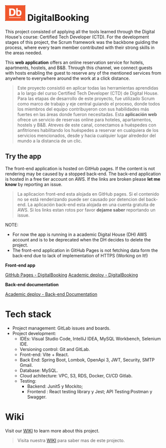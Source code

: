 # <img src="src/logoDb.png"  width="65" height="50"> DigitalBooking

This project consisted of applying all the tools learned through the Digital House's course: Certified Tech Developer (CTD). For the development stages of this project, the Scrum framework was the backbone guiding the process, where every team member contributed with their strong skills in the areas needed.

This **web application** offers an online reservation service for hotels, apartments, hostels, and  B&B. Through this channel, we connect guests with hosts enabling the guest to reserve any of the mentioned services from anywhere to everywhere around the work at a click distance.

>Este proyecto consistió en aplicar todas las herramientas aprendidas a lo largo del curso Certified Tech Developer (CTD) de Digital House. Para las etapas de desarrollo de este proyecto, fue utilizado Scrum como marco de trabajo y eje central guiando el proceso, donde todos los miembros del equipo contribuyeron con sus habilidades más fuertes en las áreas donde fueron necesitadas. Esta **aplicación web** ofrece un servicio de reservas online para hoteles, apartamentos, hostels y B&B. Atreves de este canal, conectamos a huéspedes con anfitriones habilitando los huéspedes a reservar en cualquiera de los servicios mencionados, desde y hacia cualquier lugar alrededor del mundo a la distancia de un clic.

## Try the app
The front-end application is hosted on GitHub pages. If the content is not rendering may be caused by a stopped back-end.
The back-end application is hosted in a free tier account on AWS. If the links are broken please **let me know** by reporting an issue.
>La aplicacion front-end esta alojada en GitHub pages. Si el contenido no se está renderizando puede ser causado por detencion del back-end. La aplicación back-end esta alojada en una cuenta gratuita de AWS. Si los links estan rotos por favor **dejame saber** reportando un issue.

NOTE: 
- For now the app is running in a academic Digital House (DH) AWS account and is to be deprecated when the DH decides to delete the project.
- The front-end application in GitHub Pages is not fetching data form the back-end due to lack of implementation of HTTPS (Working on It!)

**Front-end app**

[GitHub Pages - DigitalBooking](https://jorgsierra.github.io/DigitalBooking/)
[Academic deploy - DigitalBooking](http://equipo10-digitalbooking-frontend.s3-website.us-east-2.amazonaws.com/)

**Back-end documentation**

[Academic deploy - Back-end Documentation](http://3.145.94.168/docs)

# Tech stack
- Project management: GitLab issues and boards.
- Project development:
	- IDEs: Visual Studio Code, IntelliJ IDEA, MySQL Workbench, Selenium IDE.
	- Versioning control: Git and GitLab.
	- Front-end: Vite + React.
	- Back End: Spring Boot, Lombok, OpenApi 3, JWT, Security, SMTP Gmail.
	- Database: MySQL.
	- Cloud achitecture: VPC, S3, RDS, Docker, CI/CD Gitlab.
	- Testing: 
		- Backend: Junit5 y Mockito; 
		- Frontend : React testing library y Jest; API Testing:Postman y Swagger.

# Wiki
Visit our [WIKI](https://github.com/JorgSierra/DigitalBooking/wiki) to learn more about this project.
>Visita nuestra [WIKI](https://github.com/JorgSierra/DigitalBooking/wiki) para saber mas de este projecto.
